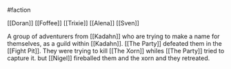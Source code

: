 #faction 

[[Doran]]
[[Foffee]]
[[Trixie]]
[[Alena]]
[[Sven]]

A group of adventurers from [[Kadahn]] who are trying to make a name for themselves, as a guild within [[Kadahn]].
[[The Party]] defeated them in the [[Fight Pit]].
They were trying to kill [[The Xorn]] whiles [[The Party]] tried to capture it. but [[Nigel]] fireballed them and the xorn and they retreated.
